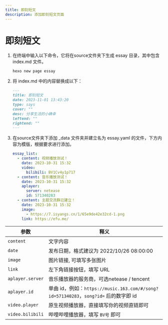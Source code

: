 ```yaml
---
title: 即刻短文
description: 添加即刻短文页面
---
```


# 即刻短文

1. 在终端中输入以下命令，它将在source文件夹下生成 essay 目录，其中包含 index.md ​文件。
    ```shell
    hexo new page essay
    ```
2. 将 index.md 中的内容替换成以下：
    ```markdown
    ---
    title: 即刻短文
    date: 2023-11-01 13:43:20
    type: says
    cover: ""
    desc: 分享生活的小确幸
    leftend: ""
    rightend: ""
    ---
    ```
3. 在source文件夹下添加 _data 文件夹并建立名为 essay.yaml 的文件，下方内容为模版，根据要求进行添加。
    ```yaml
    essay_list:
      - content: 视频播放测试！
        date: 2023-10-31 15:32
        video:
          bilibili: BV1Cv4y1p717
      - content: 音乐播放测试！
        date: 2023-10-31 15:32
        aplayer:
          server: netease
          id: 571340283
      - content: 主题交流群已建立！
        date: 2023-10-31 15:32
        image:
          - https://7.isyangs.cn/1/65e9de42e32cd-1.png
        link: https://efu.me/
    ```

| 参数             | 释义                                                                                 |
| ---------------- | ------------------------------------------------------------------------------------ |
| `content`        | 文字内容                                                                             |
| `date`           | 发布日期，格式建议为 2022/10/26 08:00:00                                             |
| `image`          | 图片链接, 可填写多张图片                                                             |
| `link`           | 左下角链接按钮，填写 URL                                                             |
| `aplayer.server` | 音乐播放器的服务商，可选netease / tencent                                            |
| `aplayer.id`     | 单曲 id，例如：`https://music.163.com/#/song?id=571340283`，`song?id=` 后的数字即 id |
| `video.player`   | 原生视频播放器，直接填写你的视频直链即可                                             |
| `video.bilibili` | 哔哩哔哩播放器，填写 `BV号` 即可                                                     |